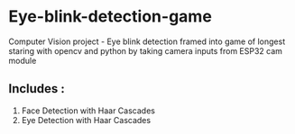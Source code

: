 # Eye-blink-detection-game
Computer Vision project - Eye blink detection framed into game of longest staring with opencv and python by taking camera inputs from ESP32 cam module
## Includes :
1. Face Detection with Haar Cascades
2. Eye Detection with Haar Cascades

